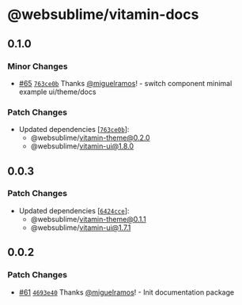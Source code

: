 # @websublime/vitamin-docs

## 0.1.0

### Minor Changes

- [#65](https://github.com/websublime/vitamin/pull/65) [`763ce0b`](https://github.com/websublime/vitamin/commit/763ce0b2be1ceaa3c5126937d7ed8dfbf5119e08) Thanks [@miguelramos](https://github.com/miguelramos)! - switch component minimal example ui/theme/docs

### Patch Changes

- Updated dependencies [[`763ce0b`](https://github.com/websublime/vitamin/commit/763ce0b2be1ceaa3c5126937d7ed8dfbf5119e08)]:
  - @websublime/vitamin-theme@0.2.0
  - @websublime/vitamin-ui@1.8.0

## 0.0.3

### Patch Changes

- Updated dependencies [[`6424cce`](https://github.com/websublime/vitamin/commit/6424cce13006cf4ab86096764974bb519ba0850f)]:
  - @websublime/vitamin-theme@0.1.1
  - @websublime/vitamin-ui@1.7.1

## 0.0.2

### Patch Changes

- [#61](https://github.com/websublime/vitamin/pull/61) [`4693e40`](https://github.com/websublime/vitamin/commit/4693e400aa7daf0b85e9863935cb598577916d09) Thanks [@miguelramos](https://github.com/miguelramos)! - Init documentation package
